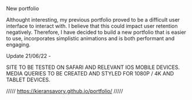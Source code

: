 New portfolio 

Althought interesting, my previous portfolio proved to be a difficult user interface to interact with. I believe that this could impact user retention 
negatively. Therefore, I have decided to build a new portfolio that is easier to use, incorporates simplistic animations and is both performant and 
engaging.


Update 21/06/22 - 

SITE TO BE TESTED ON SAFARI AND RELEVANT IOS MOBILE DEVICES. 
MEDIA QUERIES TO BE CREATED AND STYLED FOR 1080P / 4K AND TABLET DEVICES. 


///// https://kieransavory.github.io/portfolio/ ///// 
